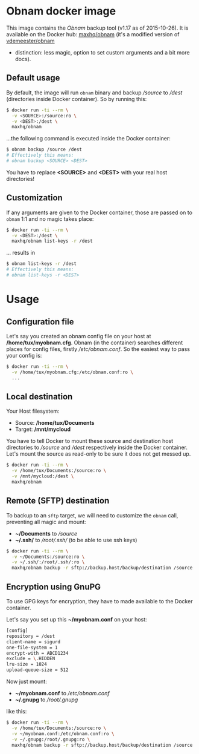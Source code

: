 # Obnam docker image

This image contains the *Obnam* backup tool (v1.17 as of 2015-10-26). It is available on the Docker hub:
[maxhq/obnam](https://registry.hub.docker.com/u/maxhq/obnam/) (it's a modified
version of [vdemeester/obnam](https://registry.hub.docker.com/u/vdemeester/obnam/)
- distinction: less magic, option to set custom arguments and a bit more docs).

## Default usage

By default, the image will run `obnam` binary and backup */source* to */dest* (directories inside Docker container). So by running this:

```bash
$ docker run -ti --rm \
  -v <SOURCE>:/source:ro \
  -v <DEST>:/dest \
  maxhq/obnam
```

...the following command is executed inside the Docker container:

```bash
$ obnam backup /source /dest
# Effectively this means:
# obnam backup <SOURCE> <DEST>
```

You have to replace **\<SOURCE\>** and **\<DEST\>** with your real host directories!

## Customization

If any arguments are given to the Docker container, those are passed on to `obnam` 1:1 and no magic takes place:

```bash
$ docker run -ti --rm \
  -v <DEST>:/dest \
  maxhq/obnam list-keys -r /dest
```

... results in

```bash
$ obnam list-keys -r /dest
# Effectively this means:
# obnam list-keys -r <DEST>
```


# Usage

## Configuration file

Let's say you created an obnam config file on your host at **/home/tux/myobnam.cfg**. Obnam (in the container) searches different places for config files, firstly */etc/obnam.conf*. So the easiest way to pass your config is:

```bash
$ docker run -ti --rm \
  -v /home/tux/myobnam.cfg:/etc/obnam.conf:ro \
  ...
``` 

## Local destination

Your Host filesystem:

* Source: **/home/tux/Documents**
* Target: **/mnt/mycloud**

You have to tell Docker to mount these source and destination host directories to */source* and */dest* respectively inside the Docker container. Let's mount the source as read-only to be sure it does not get messed up.

```bash
$ docker run -ti --rm \
  -v /home/tux/Documents:/source:ro \
  -v /mnt/mycloud:/dest \
  maxhq/obnam
```

## Remote (SFTP) destination

To backup to an `sftp` target, we will need to customize the `obnam` call, preventing all magic and mount:

* **~/Documents** to */source*
* **~/.ssh/** to */root/.ssh/* (to be able to use ssh keys)

```bash
$ docker run -ti --rm \
  -v ~/Documents:/source:ro \
  -v ~/.ssh/:/root/.ssh/:ro \
  maxhq/obnam backup -r sftp://backup.host/backup/destination /source
```

## Encryption using GnuPG

To use GPG keys for encryption, they have to made available to the Docker container.

Let's say you set up this **~/myobnam.conf** on your host:

```bash
[config]
repository = /dest
client-name = sigurd
one-file-system = 1
encrypt-with = ABCD1234
exclude = \.HIDDEN
lru-size = 1024
upload-queue-size = 512
```

Now just mount:

* **~/myobnam.conf** to */etc/obnam.conf*
* **~/.gnupg** to */root/.gnupg*

like this:

```bash
$ docker run -ti --rm \
  -v /home/tux/Documents:/source:ro \
  -v ~/myobnam.conf:/etc/obnam.conf:ro \
  -v ~/.gnupg:/root/.gnupg:ro \
  maxhq/obnam backup -r sftp://backup.host/backup/destination /source
```

